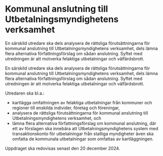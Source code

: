 # Kommunal anslutning till Utbetalningsmyndighetens verksamhet

En särskild utredare ska dels analysera de rättsliga förutsättningarna för kommunal anslutning till Utbetalningsmyndighetens verksamhet, dels lämna flera alternativa författningsförslag om sådan anslutning. Syftet med utredningen är att motverka felaktiga utbetalningar och välfärdsbrott.

En särskild utredare ska dels analysera de rättsliga förutsättningarna för kommunal anslutning till Utbetalningsmyndighetens verksamhet, dels lämna flera alternativa författningsförslag om sådan anslutning. Syftet med utredningen är att motverka felaktiga utbetalningar och välfärdsbrott.

Utredaren ska bl.a.:

* kartlägga omfattningen av felaktiga utbetalningar från kommuner och
regioner till enskilda individer, företag och föreningar,
* analysera de rättsliga förutsättningarna för kommunal anslutning till
Utbetalningsmyndighetens verksamhet, och
* lämna flera alternativa författningsförslag om kommunal anslutning, där ett av förslagen ska innebära att Utbetalningsmyndighetens system med transaktionskonto för utbetalningar från statliga myndigheter även ska omfatta de kommunala utbetalningar som omfattas av kartläggningen.

Uppdraget ska redovisas senast den 20 december 2024.
